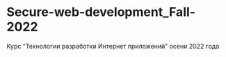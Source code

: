 # Secure-web-development_Fall-2022
Курс "Технологии разработки Интернет приложений" осени 2022 года

